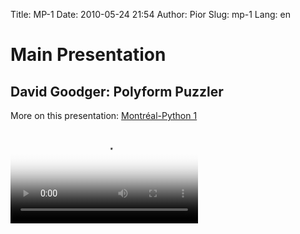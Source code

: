 Title: MP-1
Date: 2010-05-24 21:54
Author: Pior
Slug: mp-1
Lang: en

<p>
<!--:en-->

<style>#sidebar { display:none;} #content { width: 740px !important; } </style>
</p>

Main Presentation
=================

David Goodger: Polyform Puzzler
-------------------------------

More on this presentation: [Montréal-Python 1][]   

<video controls poster="http://montrealpython.org/videos/Montreal-Python-1-David-Goodger-Polyform-Puzzler.jpg">
<source src="http://montrealpython.org/videos/Montreal-Python-1-David-Goodger-Polyform-Puzzler.mp4" type="video/mp4"></source>
<source src="http://montrealpython.org/videos/Montreal-Python-1-David-Goodger-Polyform-Puzzler.ogg" type="video/ogg"></source>
Your browser doesn't support HTML5. Please use the download link. If you
use Safari and want to use a libre format, install the Xiph QuickTime
Component at http://www.xiph.org/quicktime </video> <!--:-->

</p>

  [Montréal-Python 1]: http://wiki.montrealpython.org/index.php/Montréal-Python_1
